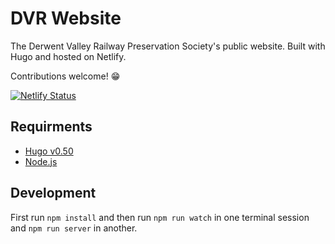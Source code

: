 # DVR Website
The Derwent Valley Railway Preservation Society's public website. Built with Hugo and hosted on Netlify.

Contributions welcome! :grin:

[![Netlify Status](https://api.netlify.com/api/v1/badges/c4052d9d-02e2-4f54-aaaf-14915146d7db/deploy-status)](https://app.netlify.com/sites/friendly-dubinsky-7852de/deploys)

## Requirments
* [Hugo v0.50](https://github.com/spf13/hugo/releases)
* [Node.js](https://nodejs.org/en/download/)

## Development
First run `npm install` and then run `npm run watch` in one terminal session and `npm run server` in another. 
